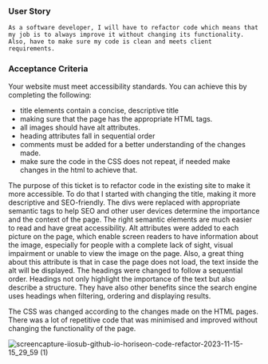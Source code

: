 ### User Story

```
As a software developer, I will have to refactor code which means that my job is to always improve it without changing its functionality. Also, have to make sure my code is clean and meets client requirements.
```

### Acceptance Criteria

Your website must meet accessibility standards. You can achieve this by completing the following:

- title elements contain a concise, descriptive title
- making sure that the page has the appropriate HTML tags.
- all images should have alt attributes.
- heading attributes fall in sequential order
- comments must be added for a better understanding of the changes made.
- make sure the code in the CSS does not repeat, if needed make changes in the html to achieve that.

The purpose of this ticket is to refactor code in the existing site to make it more accessible. To do that I started with changing the title, making it more descriptive and SEO-friendly. The divs were replaced with appropriate semantic tags to help SEO and other user devices determine the importance and the context of the page. The right semantic elements are much easier to read and have great accessibility. Alt attributes were added to each picture on the page, which enable screen readers to have information about the image, especially for people with a complete lack of sight, visual impairment or unable to view the image on the page. Also, a great thing about this attribute is that in case the page does not load, the text inside the alt will be displayed. The headings were changed to follow a sequential order. Headings not only highlight the importance of the text but also describe a structure. They have also other benefits since the search engine uses headings when filtering, ordering and displaying results.

The CSS was changed according to the changes made on the HTML pages. There was a lot of repetitive code that was minimised and improved without changing the functionality of the page.


![screencapture-iiosub-github-io-horiseon-code-refactor-2023-11-15-15_29_59 (1)](https://github.com/IIosub/horiseon-code-refactor/assets/114613610/a07ea8e2-caa0-4201-bbaf-47482674ecf7)

